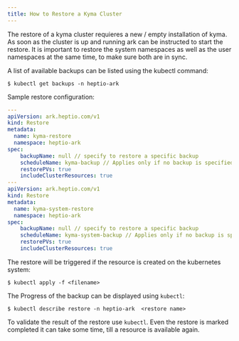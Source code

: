 ```yaml
---
title: How to Restore a Kyma Cluster
---
```


The restore of a kyma cluster requieres a new / empty installation of kyma. As soon as the cluster is up and running ark can be instructed to start the restore. It is important to restore the system namespaces as well as the user namespaces at the same time, to make sure both are in sync.

A list of available backups can be listed using the kubectl command:

```$ kubectl get backups -n heptio-ark```

Sample restore configuration:

```yaml
---
apiVersion: ark.heptio.com/v1
kind: Restore
metadata:
  name: kyma-restore
  namespace: heptio-ark
spec:
    backupName: null // specify to restore a specific backup
    scheduleName: kyma-backup // Applies only if no backup is specified.
    restorePVs: true
    includeClusterResources: true
---
apiVersion: ark.heptio.com/v1
kind: Restore
metadata:
  name: kyma-system-restore
  namespace: heptio-ark
spec:
    backupName: null // specify to restore a specific backup
    scheduleName: kyma-system-backup // Applies only if no backup is specified.
    restorePVs: true
    includeClusterResources: true
```

The restore will be triggered if the resource is created on the kubernetes system:

```$ kubectl apply -f <filename>```

The Progress of the backup can be displayed using `kubectl`:

```$ kubectl describe restore -n heptio-ark  <restore name>```

To validate the result of the restore use `kubectl`. Even the restore is marked completed it can take some time, till a resource is available again.
